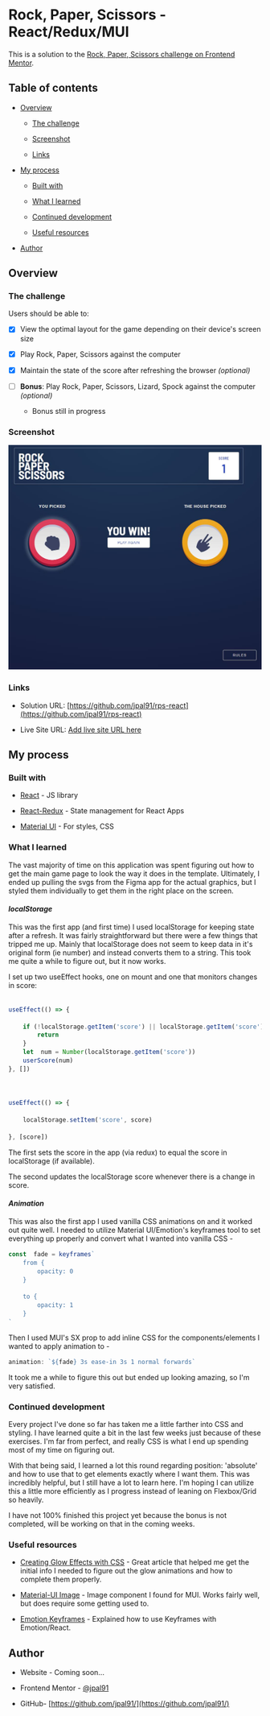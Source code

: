 # Rock, Paper, Scissors - React/Redux/MUI

  

This is a solution to the [Rock, Paper, Scissors challenge on Frontend Mentor](https://www.frontendmentor.io/challenges/rock-paper-scissors-game-pTgwgvgH).

  

## Table of contents

  

- [Overview](#overview)

	- [The challenge](#the-challenge)

	- [Screenshot](#screenshot)

	- [Links](#links)

- [My process](#my-process)

	- [Built with](#built-with)

	- [What I learned](#what-i-learned)

	- [Continued development](#continued-development)

	- [Useful resources](#useful-resources)

- [Author](#author)



 

  

## Overview

  

### The challenge

  

Users should be able to:

  

- [x] View the optimal layout for the game depending on their device's screen size

- [x] Play Rock, Paper, Scissors against the computer

- [x] Maintain the state of the score after refreshing the browser _(optional)_

-  [ ] **Bonus**: Play Rock, Paper, Scissors, Lizard, Spock against the computer _(optional)_
	- Bonus still in progress
  

### Screenshot

  

![](./public/images/screenshot.JPG)
  

### Links

  

- Solution URL: [https://github.com/jpal91/rps-react](https://github.com/jpal91/rps-react)

- Live Site URL: [Add live site URL here](https://your-live-site-url.com)

  

## My process

  

### Built with


- [React](https://reactjs.org/) - JS library

- [React-Redux](https://react-redux.js.org/) - State management for React Apps

- [Material UI](https://mui.com/material-ui/) - For styles, CSS


  

### What I learned

 The vast majority of time on this application was spent figuring out how to get the main game page to look the way it does in the template. Ultimately, I ended up pulling the svgs from the Figma app for the actual graphics, but I styled them individually to get them in the right place on the screen.

#### *localStorage*

This was the first app (and first time) I used localStorage for keeping state after a refresh. It was fairly straightforward but there were a few things that tripped me up. Mainly that localStorage does not seem to keep data in it's original form (ie number) and instead converts them to a string. This took me quite a while to figure out, but it now works. 

  

I set up two useEffect hooks, one on mount and one that monitors changes in score:

```js

useEffect(() => {

	if (!localStorage.getItem('score') || localStorage.getItem('score') === '0'){
		return
	}
	let  num = Number(localStorage.getItem('score'))
	userScore(num)
}, [])

  

useEffect(() => {

	localStorage.setItem('score', score)

}, [score])

```

The first sets the score in the app (via redux) to equal the score in localStorage (if available).

The second  updates the localStorage score whenever there is a change in score.

  
#### *Animation*
This was also the first app I used vanilla CSS animations on and it worked out quite well. I needed to utilize Material UI/Emotion's keyframes tool to set everything up properly and convert what I wanted into vanilla CSS -

```js
const  fade = keyframes`
	from {
		opacity: 0
	}

	to {
		opacity: 1
	}
`
```
Then I used MUI's SX prop to add inline CSS for the components/elements I wanted to apply animation to -

```js
animation: `${fade} 3s ease-in 3s 1 normal forwards`
```
 
 It took me a while to figure this out but ended up looking amazing, so I'm very satisfied. 

### Continued development

  

Every project I've done so far has taken me a little farther into CSS and styling. I have learned quite a bit in the last few weeks just because of these exercises. I'm far from perfect, and really CSS is what I end up spending most of my time on figuring out.

With that being said, I learned a lot this round regarding position: 'absolute' and how to use that to get elements exactly where I want them. This was incredibly helpful, but I still have a lot to learn here. I'm hoping I can utilize this a little more efficiently as I progress instead of leaning on Flexbox/Grid so heavily. 

I have not 100% finished this project yet because the bonus is not completed, will be working on that in the coming weeks. 
  

### Useful resources

  

- [Creating Glow Effects with CSS](https://codersblock.com/blog/creating-glow-effects-with-css/) - Great article that helped me get the initial info I needed to figure out the glow animations and how to complete them properly.

- [Material-UI Image](https://www.npmjs.com/package/material-ui-image) - Image component I found for MUI. Works fairly well, but does require some getting used to. 

- [Emotion Keyframes](https://emotion.sh/docs/keyframes) - Explained how to use Keyframes with Emotion/React.

  

## Author

  

- Website - Coming soon...

- Frontend Mentor - [@jpal91](https://www.frontendmentor.io/profile/jpal91)

- GitHub- [https://github.com/jpal91/](https://github.com/jpal91/)